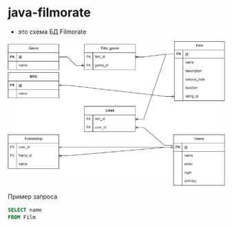 # java-filmorate
* это схема БД Filmorate

![БД filmorate.png](src/БД%20Filmorate.png)

Пример запроса
```sql
SELECT name
FROM Film
```
